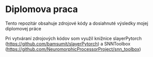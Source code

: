 # Diplomova praca
 Tento repozitár obsahuje zdrojové kódy a dosiahnuté výsledky mojej diplomovej práce
 
Pri vytváraní zdrojových kódov som využil knižnice slayerPytorch (https://github.com/bamsumit/slayerPytorch) a SNNToolbox (https://github.com/NeuromorphicProcessorProject/snn_toolbox)
